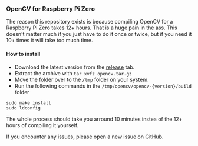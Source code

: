 ### OpenCV for Raspberry Pi Zero
The reason this repository exists is because compiling OpenCV for a Raspberry Pi Zero takes 12+ hours. That is a huge pain in the ass. This doesn't matter much if you just have to do it once or twice, but if you need it 10+ times it will take too much time.

#### How to install
- Download the latest version from the [release](https://github.com/vblinden/opencv-pi-zero/releases) tab.
- Extract the archive with `tar xvfz opencv.tar.gz`
- Move the folder over to the `/tmp` folder on your system.
- Run the following commands in the `/tmp/opencv/opencv-{version}/build` folder
```shell script
sudo make install
sudo ldconfig
```

The whole process should take you arround 10 minutes instea of the 12+ hours of compiling it yourself. 

If you encounter any issues, please open a new issue on GitHub.
